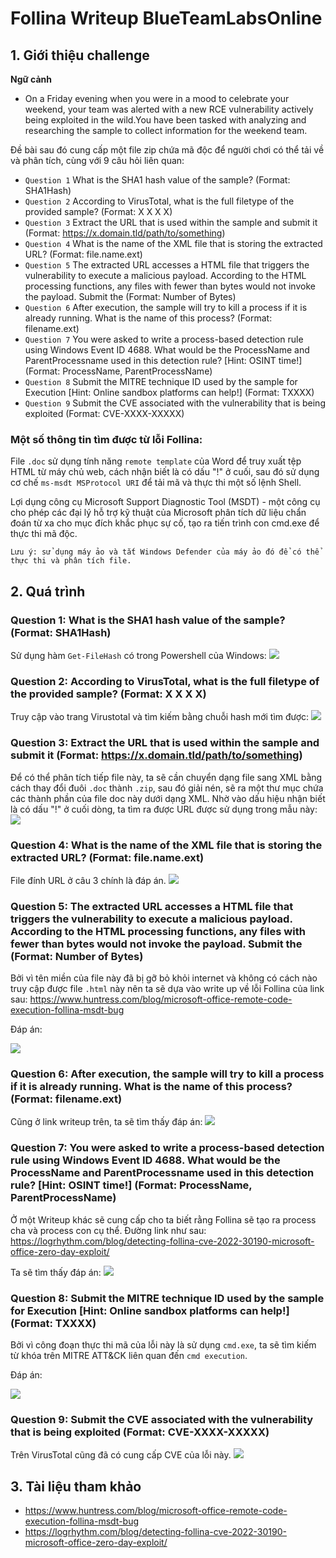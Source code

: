 # Follina Writeup BlueTeamLabsOnline
## **1. Giới thiệu challenge**
**Ngữ cảnh**

- On a Friday evening when you were in a mood to celebrate your weekend, your team was alerted with a new RCE vulnerability actively being exploited in the wild.You have been tasked with analyzing and researching the sample to collect information for the weekend team.

Đề bài sau đó cung cấp một file zip chứa mã độc để người chơi có thể tải về và phân tích, cùng với 9 câu hỏi liên quan:
- `Question 1` What is the SHA1 hash value of the sample? (Format: SHA1Hash)
- `Question 2` According to VirusTotal, what is the full filetype of the provided sample? (Format: X X X X)
- `Question 3` Extract the URL that is used within the sample and submit it (Format: https://x.domain.tld/path/to/something)
- `Question 4` What is the name of the XML file that is storing the extracted URL? (Format: file.name.ext)
- `Question 5` The extracted URL accesses a HTML file that triggers the vulnerability to execute a malicious payload. According to the HTML processing functions, any files with fewer than <Number> bytes would not invoke the payload. Submit the <Number> (Format: Number of Bytes)
- `Question 6` After execution, the sample will try to kill a process if it is already running. What is the name of this process? (Format: filename.ext)
- `Question 7` You were asked to write a process-based detection rule using Windows Event ID 4688. What would be the ProcessName and ParentProcessname used in this detection rule? [Hint: OSINT time!] (Format: ProcessName, ParentProcessName)
- `Question 8` Submit the MITRE technique ID used by the sample for Execution [Hint: Online sandbox platforms can help!] (Format: TXXXX)
- `Question 9` Submit the CVE associated with the vulnerability that is being exploited (Format: CVE-XXXX-XXXXX)
### Một số thông tin tìm được từ lỗi Follina:
File `.doc` sử dụng tính năng `remote template` của Word để truy xuất tệp HTML từ máy chủ web, cách nhận biết là có dấu "!" ở cuối, sau đó sử dụng cơ chế `ms-msdt MSProtocol URI` để tải mã và thực thi một số lệnh Shell.

Lợi dụng công cụ Microsoft Support Diagnostic Tool (MSDT) - một công cụ cho phép các đại lý hỗ trợ kỹ thuật của Microsoft phân tích dữ liệu chẩn đoán từ xa cho mục đích khắc phục sự cố, tạo ra tiến trình con cmd.exe để thực thi mã độc.

`Lưu ý: sử dụng máy ảo và tắt Windows Defender của máy ảo đó để có thể thực thi và phân tích file.`
## **2. Quá trình**
### **Question 1: What is the SHA1 hash value of the sample? (Format: SHA1Hash)**
Sử dụng hàm `Get-FileHash` có trong Powershell của Windows: ![](/Images/1.jpg)
### **Question 2: According to VirusTotal, what is the full filetype of the provided sample? (Format: X X X X)**
Truy cập vào trang Virustotal và tìm kiếm bằng chuỗi hash mới tìm được: ![](/Images/2.jpg)
### **Question 3: Extract the URL that is used within the sample and submit it (Format: https://x.domain.tld/path/to/something)**
Để có thể phân tích tiếp file này, ta sẽ cần chuyển dạng file sang XML bằng cách thay đổi đuôi `.doc` thành `.zip`, sau đó giải nén, sẽ ra một thư mục chứa các thành phần của file doc này dưới dạng XML. 
Nhờ vào dấu hiệu nhận biết là có dấu "!" ở cuối dòng, ta tìm ra được URL được sử dụng trong mẫu này: ![](/Images/3.jpg)
### **Question 4: What is the name of the XML file that is storing the extracted URL? (Format: file.name.ext)**
File đính URL ở câu 3 chính là đáp án. ![](/Images/4.jpg)
### **Question 5: The extracted URL accesses a HTML file that triggers the vulnerability to execute a malicious payload. According to the HTML processing functions, any files with fewer than <Number> bytes would not invoke the payload. Submit the <Number> (Format: Number of Bytes)**
Bởi vì tên miền của file này đã bị gỡ bỏ khỏi internet và không có cách nào truy cập được file `.html` này nên ta sẽ dựa vào write up về lỗi Follina của link sau: https://www.huntress.com/blog/microsoft-office-remote-code-execution-follina-msdt-bug

Đáp án: 

![](/Images/9.jpg)
### **Question 6: After execution, the sample will try to kill a process if it is already running. What is the name of this process? (Format: filename.ext)**

Cũng ở link writeup trên, ta sẽ tìm thấy đáp án: ![](/Images/5.jpg)
### **Question 7: You were asked to write a process-based detection rule using Windows Event ID 4688. What would be the ProcessName and ParentProcessname used in this detection rule? [Hint: OSINT time!] (Format: ProcessName, ParentProcessName)**
Ở một Writeup khác sẽ cung cấp cho ta biết rằng Follina sẽ tạo ra process cha và process con cụ thể. Đường link như sau: https://logrhythm.com/blog/detecting-follina-cve-2022-30190-microsoft-office-zero-day-exploit/

Ta sẽ tìm thấy đáp án: ![](/Images/6.jpg)

### **Question 8: Submit the MITRE technique ID used by the sample for Execution [Hint: Online sandbox platforms can help!] (Format: TXXXX)**
Bởi vì công đoạn thực thi mã của lỗi này là sử dụng `cmd.exe`, ta sẽ tìm kiếm từ khóa trên MITRE ATT&CK liên quan đến `cmd execution`.

Đáp án: 

![](/Images/7.jpg)
### **Question 9: Submit the CVE associated with the vulnerability that is being exploited (Format: CVE-XXXX-XXXXX)**
Trên VirusTotal cũng đã có cung cấp CVE của lỗi này. ![](/Images/8.jpg)
## **3. Tài liệu tham khảo**
- https://www.huntress.com/blog/microsoft-office-remote-code-execution-follina-msdt-bug
- https://logrhythm.com/blog/detecting-follina-cve-2022-30190-microsoft-office-zero-day-exploit/
